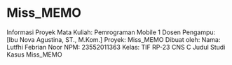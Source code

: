 # Miss_MEMO
Informasi Proyek
Mata Kuliah: Pemrograman Mobile 1
Dosen Pengampu: [Ibu Nova Agustina, ST., M.Kom.]
Proyek: Miss_MEMO
Dibuat oleh:
Nama: Lutfhi Febrian Noor
NPM: 23552011363
Kelas: TIF RP-23 CNS C
Judul Studi Kasus
Miss_MEMO
